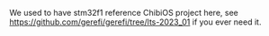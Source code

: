 We used to have stm32f1 reference ChibiOS project here, see https://github.com/gerefi/gerefi/tree/lts-2023_01 if you ever need it.
